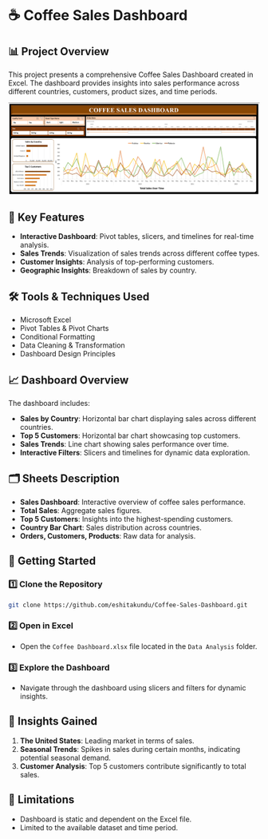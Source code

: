 # ☕ Coffee Sales Dashboard

## 📊 Project Overview
This project presents a comprehensive Coffee Sales Dashboard created in Excel. The dashboard provides insights into sales performance across different countries, customers, product sizes, and time periods.

![Dashboard Preview](https://github.com/eshitakundu/Coffee-Sales-Dashboard/blob/main/Dashboard%20Preview/Coffee%20Dashboard.png)

## 🎯 Key Features
- **Interactive Dashboard**: Pivot tables, slicers, and timelines for real-time analysis.
- **Sales Trends**: Visualization of sales trends across different coffee types.
- **Customer Insights**: Analysis of top-performing customers.
- **Geographic Insights**: Breakdown of sales by country.

## 🛠️ Tools & Techniques Used
- Microsoft Excel
- Pivot Tables & Pivot Charts
- Conditional Formatting
- Data Cleaning & Transformation
- Dashboard Design Principles

## 📈 Dashboard Overview
The dashboard includes:
- **Sales by Country**: Horizontal bar chart displaying sales across different countries.
- **Top 5 Customers**: Horizontal bar chart showcasing top customers.
- **Sales Trends**: Line chart showing sales performance over time.
- **Interactive Filters**: Slicers and timelines for dynamic data exploration.

## 🗂️ Sheets Description
- **Sales Dashboard**: Interactive overview of coffee sales performance.
- **Total Sales**: Aggregate sales figures.
- **Top 5 Customers**: Insights into the highest-spending customers.
- **Country Bar Chart**: Sales distribution across countries.
- **Orders, Customers, Products**: Raw data for analysis.

## 🚀 Getting Started
### 1️⃣ Clone the Repository
```bash
git clone https://github.com/eshitakundu/Coffee-Sales-Dashboard.git
```

### 2️⃣ Open in Excel
- Open the `Coffee Dashboard.xlsx` file located in the `Data Analysis` folder.

### 3️⃣ Explore the Dashboard
- Navigate through the dashboard using slicers and filters for dynamic insights.

## 🧠 Insights Gained
1. **The United States**: Leading market in terms of sales.
2. **Seasonal Trends**: Spikes in sales during certain months, indicating potential seasonal demand.
3. **Customer Analysis**: Top 5 customers contribute significantly to total sales.

## 🛑 Limitations
- Dashboard is static and dependent on the Excel file.
- Limited to the available dataset and time period.
